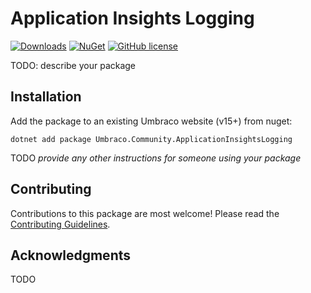 # Application Insights Logging 

[![Downloads](https://img.shields.io/nuget/dt/Umbraco.Community.ApplicationInsightsLogging?color=cc9900)](https://www.nuget.org/packages/Umbraco.Community.ApplicationInsightsLogging/)
[![NuGet](https://img.shields.io/nuget/vpre/Umbraco.Community.ApplicationInsightsLogging?color=0273B3)](https://www.nuget.org/packages/Umbraco.Community.ApplicationInsightsLogging)
[![GitHub license](https://img.shields.io/github/license/stevetemple/Umbraco.Community.ApplicationInsightsLogging?color=8AB803)](../LICENSE)

TODO: describe your package

<!--
Including screenshots is a really good idea! 

If you put images into /docs/screenshots, then you would reference them in this readme as, for example:

<img alt="..." src="https://github.com/stevetemple/Umbraco.Community.ApplicationInsightsLogging/blob/develop/docs/screenshots/screenshot.png">
-->

## Installation

Add the package to an existing Umbraco website (v15+) from nuget:

`dotnet add package Umbraco.Community.ApplicationInsightsLogging`

TODO *provide any other instructions for someone using your package*

## Contributing

Contributions to this package are most welcome! Please read the [Contributing Guidelines](CONTRIBUTING.md).

## Acknowledgments

TODO